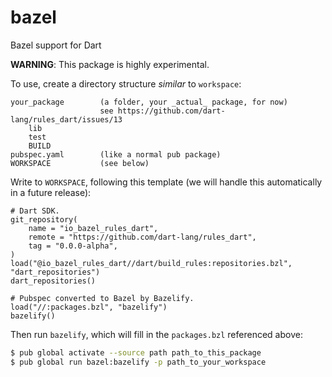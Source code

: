 # bazel

Bazel support for Dart

**WARNING**: This package is highly experimental.

To use, create a directory structure _similar_ to `workspace`:

```
your_package        (a folder, your _actual_ package, for now)
                    see https://github.com/dart-lang/rules_dart/issues/13
    lib
    test
    BUILD
pubspec.yaml        (like a normal pub package)
WORKSPACE           (see below)
```
 
Write to `WORKSPACE`, following this template (we will handle this
automatically in a future release):

```BUILD
# Dart SDK.
git_repository(
    name = "io_bazel_rules_dart",
    remote = "https://github.com/dart-lang/rules_dart",
    tag = "0.0.0-alpha",
)
load("@io_bazel_rules_dart//dart/build_rules:repositories.bzl", "dart_repositories")
dart_repositories()

# Pubspec converted to Bazel by Bazelify.
load("//:packages.bzl", "bazelify")
bazelify()
```

Then run `bazelify`, which will fill in the `packages.bzl` referenced above:

```bash
$ pub global activate --source path path_to_this_package
$ pub global run bazel:bazelify -p path_to_your_workspace
```
